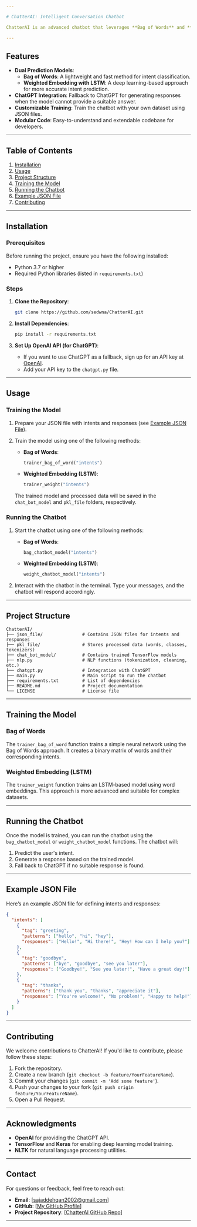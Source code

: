 ```yaml
---

# ChatterAI: Intelligent Conversation Chatbot

ChatterAI is an advanced chatbot that leverages **Bag of Words** and **Weighted Embedding (LSTM)** techniques to predict user intents and generate responses. If the model cannot provide a suitable response, it seamlessly integrates with **ChatGPT** to ensure the user always gets a meaningful reply. This project is ideal for developers looking to build and deploy intelligent chatbots for various applications.

---
```


## Features

- **Dual Prediction Models**:
  - **Bag of Words**: A lightweight and fast method for intent classification.
  - **Weighted Embedding with LSTM**: A deep learning-based approach for more accurate intent prediction.
- **ChatGPT Integration**: Fallback to ChatGPT for generating responses when the model cannot provide a suitable answer.
- **Customizable Training**: Train the chatbot with your own dataset using JSON files.
- **Modular Code**: Easy-to-understand and extendable codebase for developers.

---

## Table of Contents

1. [Installation](#installation)
2. [Usage](#usage)
3. [Project Structure](#project-structure)
4. [Training the Model](#training-the-model)
5. [Running the Chatbot](#running-the-chatbot)
6. [Example JSON File](#example-json-file)
7. [Contributing](#contributing)

---

## Installation

### Prerequisites

Before running the project, ensure you have the following installed:

- Python 3.7 or higher
- Required Python libraries (listed in `requirements.txt`)

### Steps

1. **Clone the Repository**:

   ```bash
   git clone https://github.com/sedwna/ChatterAI.git
   ```

2. **Install Dependencies**:

   ```bash
   pip install -r requirements.txt
   ```

3. **Set Up OpenAI API (for ChatGPT)**:
   - If you want to use ChatGPT as a fallback, sign up for an API key at [OpenAI](https://openai.com/api/).
   - Add your API key to the `chatgpt.py` file.

---

## Usage

### Training the Model

1. Prepare your JSON file with intents and responses (see [Example JSON File](#example-json-file)).
2. Train the model using one of the following methods:

   - **Bag of Words**:
     ```python
     trainer_bag_of_word("intents")
     ```
   - **Weighted Embedding (LSTM)**:
     ```python
     trainer_weight("intents")
     ```

   The trained model and processed data will be saved in the `chat_bot_model` and `pkl_file` folders, respectively.

### Running the Chatbot

1. Start the chatbot using one of the following methods:

   - **Bag of Words**:
     ```python
     bag_chatbot_model("intents")
     ```
   - **Weighted Embedding (LSTM)**:
     ```python
     weight_chatbot_model("intents")
     ```

2. Interact with the chatbot in the terminal. Type your messages, and the chatbot will respond accordingly.

---

## Project Structure

```
ChatterAI/
├── json_file/               # Contains JSON files for intents and responses
├── pkl_file/                # Stores processed data (words, classes, tokenizers)
├── chat_bot_model/          # Contains trained TensorFlow models
├── nlp.py                   # NLP functions (tokenization, cleaning, etc.)
├── chatgpt.py               # Integration with ChatGPT
├── main.py                  # Main script to run the chatbot
├── requirements.txt         # List of dependencies
├── README.md                # Project documentation
└── LICENSE                  # License file
```

---

## Training the Model

### Bag of Words

The `trainer_bag_of_word` function trains a simple neural network using the Bag of Words approach. It creates a binary matrix of words and their corresponding intents.

### Weighted Embedding (LSTM)

The `trainer_weight` function trains an LSTM-based model using word embeddings. This approach is more advanced and suitable for complex datasets.

---

## Running the Chatbot

Once the model is trained, you can run the chatbot using the `bag_chatbot_model` or `weight_chatbot_model` functions. The chatbot will:
1. Predict the user's intent.
2. Generate a response based on the trained model.
3. Fall back to ChatGPT if no suitable response is found.

---

## Example JSON File

Here’s an example JSON file for defining intents and responses:

```json
{
  "intents": [
    {
      "tag": "greeting",
      "patterns": ["hello", "hi", "hey"],
      "responses": ["Hello!", "Hi there!", "Hey! How can I help you?"]
    },
    {
      "tag": "goodbye",
      "patterns": ["bye", "goodbye", "see you later"],
      "responses": ["Goodbye!", "See you later!", "Have a great day!"]
    },
    {
      "tag": "thanks",
      "patterns": ["thank you", "thanks", "appreciate it"],
      "responses": ["You're welcome!", "No problem!", "Happy to help!"]
    }
  ]
}
```

---

## Contributing

We welcome contributions to ChatterAI! If you'd like to contribute, please follow these steps:

1. Fork the repository.
2. Create a new branch (`git checkout -b feature/YourFeatureName`).
3. Commit your changes (`git commit -m 'Add some feature'`).
4. Push your changes to your fork (`git push origin feature/YourFeatureName`).
5. Open a Pull Request.

---

## Acknowledgments

- **OpenAI** for providing the ChatGPT API.
- **TensorFlow** and **Keras** for enabling deep learning model training.
- **NLTK** for natural language processing utilities.

---

## Contact

For questions or feedback, feel free to reach out:

- **Email**: [sajaddehqan2002@gmail.com]
- **GitHub**: [[My GitHub Profile](https://github.com/sedwna)]
- **Project Repository**: [[ChatterAI GitHub Repo](https://github.com/sedwna/ChatterAI)]

---

